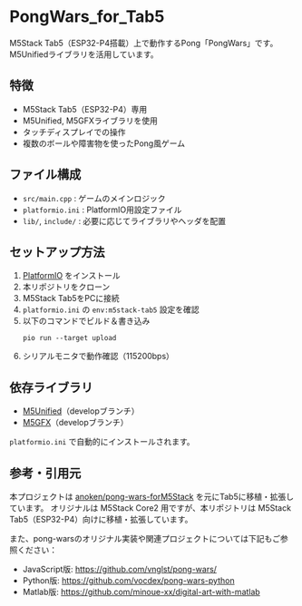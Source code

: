 # PongWars_for_Tab5 

M5Stack Tab5（ESP32-P4搭載）上で動作するPong「PongWars」です。
M5Unifiedライブラリを活用しています。

## 特徴
- M5Stack Tab5（ESP32-P4）専用
- M5Unified, M5GFXライブラリを使用
- タッチディスプレイでの操作
- 複数のボールや障害物を使ったPong風ゲーム

## ファイル構成
- `src/main.cpp` : ゲームのメインロジック
- `platformio.ini` : PlatformIO用設定ファイル
- `lib/`, `include/` : 必要に応じてライブラリやヘッダを配置

## セットアップ方法
1. [PlatformIO](https://platformio.org/) をインストール
2. 本リポジトリをクローン
3. M5Stack Tab5をPCに接続
4. `platformio.ini` の `env:m5stack-tab5` 設定を確認
5. 以下のコマンドでビルド＆書き込み
   ```
   pio run --target upload
   ```
6. シリアルモニタで動作確認（115200bps）

## 依存ライブラリ
- [M5Unified](https://github.com/m5stack/m5unified)（developブランチ）
- [M5GFX](https://github.com/m5stack/m5gfx)（developブランチ）

`platformio.ini` で自動的にインストールされます。

## 参考・引用元
本プロジェクトは [anoken/pong-wars-forM5Stack](https://github.com/anoken/pong-wars-forM5Stack) を元にTab5に移植・拡張しています。
オリジナルは M5Stack Core2 用ですが、本リポジトリは M5Stack Tab5（ESP32-P4）向けに移植・拡張しています。

また、pong-warsのオリジナル実装や関連プロジェクトについては下記もご参照ください：
- JavaScript版: https://github.com/vnglst/pong-wars/
- Python版: https://github.com/vocdex/pong-wars-python
- Matlab版: https://github.com/minoue-xx/digital-art-with-matlab


